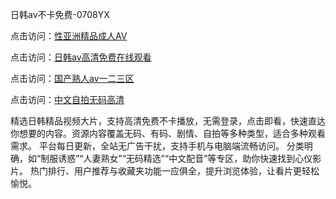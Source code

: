 日韩av不卡免费-0708YX

点击访问：<a href="https://heiliaoe8ajia.pages.dev">性亚洲精品成人AV</a>

点击访问：<a href="https://heiliaoxqkkct.pages.dev">日韩av高清免费在线观看</a>

点击访问：<a href="https://heiliaoxwd5i8.pages.dev">国产熟人av一二三区</a>

点击访问：<a href="https://heiliaowzu4ur.pages.dev">中文自拍无码高清</a>

精选日韩精品视频大片，支持高清免费不卡播放，无需登录，点击即看，快速直达你想要的内容。资源内容覆盖无码、有码、剧情、自拍等多种类型，适合多种观看需求。 平台每日更新，全站无广告干扰，支持手机与电脑端流畅访问。 分类明确，如“制服诱惑”“人妻熟女”“无码精选”“中文配音”等专区，助你快速找到心仪影片。 热门排行、用户推荐与收藏夹功能一应俱全，提升浏览体验，让看片更轻松愉悦。

<span style="display:none;">[Canonical link](https://github.com/ba20250708/so43 ）</span>
